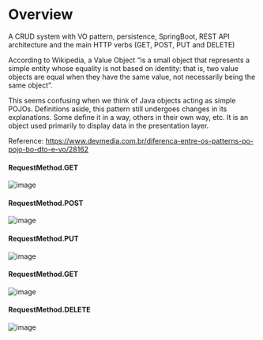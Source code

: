 # Overview

A CRUD system with VO pattern, persistence, SpringBoot, REST API architecture and the main HTTP verbs (GET, POST, PUT and DELETE)

According to Wikipedia, a Value Object “is a small object that represents a simple entity whose equality is not based on identity: that is, two value objects are equal when they have the same value, not necessarily being the same object”.

This seems confusing when we think of Java objects acting as simple POJOs. Definitions aside, this pattern still undergoes changes in its explanations. Some define it in a way, others in their own way, etc. It is an object used primarily to display data in the presentation layer.

Reference: https://www.devmedia.com.br/diferenca-entre-os-patterns-po-pojo-bo-dto-e-vo/28162

#### RequestMethod.GET
![image](https://user-images.githubusercontent.com/56695817/168945103-88e741c0-474f-42bb-a8b0-8f9e802263a9.png)

#### RequestMethod.POST
![image](https://user-images.githubusercontent.com/56695817/168945164-cb12c43e-9a85-4f61-851c-32a5f75b74de.png)

#### RequestMethod.PUT
![image](https://user-images.githubusercontent.com/56695817/168945230-055f77a8-53e4-47dd-a347-f09c97af42e9.png)

#### RequestMethod.GET
![image](https://user-images.githubusercontent.com/56695817/168945286-d4825789-fff3-479b-98cf-675b4df3db60.png)

#### RequestMethod.DELETE
![image](https://user-images.githubusercontent.com/56695817/168945341-f87ba342-2c95-4b7e-9028-536acbc2c039.png)

